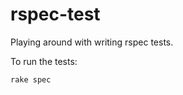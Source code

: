 rspec-test
==========

Playing around with writing rspec tests.

To run the tests:

```bash
rake spec
```
